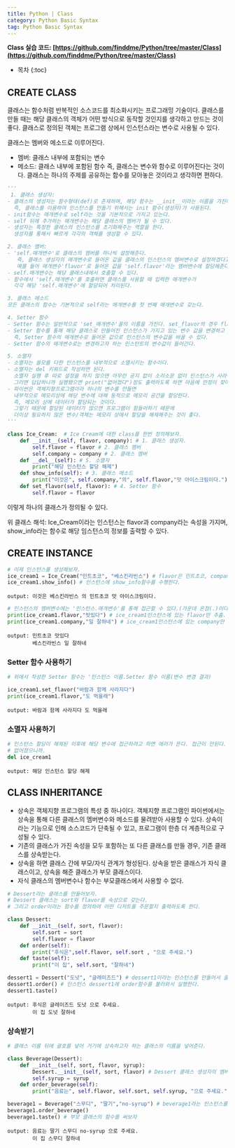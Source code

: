 ```yaml
---
title: Python | Class
category: Python Basic Syntax
tag: Python Basic Syntax
---
```


**Class 실습 코드: [https://github.com/finddme/Python/tree/master/Class](https://github.com/finddme/Python/tree/master/Class)**










* 목차
{:toc}














## CREATE CLASS

클래스는 함수처럼 반복적인 소스코드를 최소화시키는 프로그래밍 기술이다.
클래스를 만들 때는 해당 클래스의 객체가 어떤 방식으로 동작할 것인지를 생각하고 만드는 것이 좋다.
클래스로 정의된 객체는 프로그램 상에서 인스턴스라는 변수로 사용될 수 있다.

클래스는 멤버와 메소드로 이루어진다.
- 멤버: 클래스 내부에 포함되는 변수
- 메소드: 클래스 내부에 포함된 함수
즉, 클래스는 변수와 함수로 이루어진다는 것이다.
클래스는 하나의 주제를 공유하는 함수를 모아놓은 것이라고 생각하면 편하다.

```python
'''
 1. 클래스 생성자:
- 클래스의 생성자는 함수형태(def)로 존재하며, 해당 함수는 __init__이라는 이름을 가진다.
  즉, 클래스를 이용하여 인스턴스를 만들기 위해서는 init 함수(생성자)가 사용된다.
- init함수는 매개변수로 self라는 것을 기본적으로 가지고 있는다.
- self 뒤에 추가하는 매개변수는 해당 클래스의 멤버가 될 수 있다.
- 생성자는 특정한 클래스의 인스턴스를 초기화해주는 역할을 한다.  
  생성자를 통해서 빠르게 각각의 객체를 생성할 수 있다.

2. 클래스 맴버:
- 'self.매개변수'로 클래스의 멤버를 하나씩 설정해준다.
   즉, 클래스 생성자의 매개변수로 들어온 값을 클래스의 인스턴스의 멤버변수로 설정하겠다고 하는 것이다.
   예를 들어 매개변수'flavor'로 들어온 값을 'self.flavor'라는 멤버변수에 할당해준다
- self.매개변수는 해당 클래스내에서 호출할 수 있다. 
- 함수에서 'self.매개변수'를 호출하면 클래스를 사용할 때 입력한 매개변수가 
  각각 해당 'self.매개변수'에 할당되어 처리된다.

3. 클래스 메소드
모든 클래스의 함수는 기본적으로 self라는 매개변수를 첫 번째 매개변수로 갖는다.

4. Setter 함수
- Setter 함수는 일반적으로 'set_매개변수'꼴의 이름을 가진다. set_flavor의 경우 flavor를 바꾸는 setter 메소드이다.
- Setter 함수를 통해 해당 클래스로 만들어진 인스턴스가 가지고 있는 변수 값을 변경하고 싶을 때 사용된다.
  즉, Setter 함수의 매개변수로 들어온 값으로 인스턴스의 변수값을 바꿀 수 있다.
- Setter 함수의 매개변수로는 변경하고자 하는 인스턴트의 변수값이 들어간다.

5. 소멸자
- 소멸자는 쓸모를 다한 인스턴스를 내부적으로 소멸시키는 함수이다.
- 소멸자는 del 키워드로 작성하면 된다.
  소멸자 실행 후 따로 설정을 하지 않으면 아무런 공지 없이 소리소문 없이 인스턴스가 사라진다.
  그러면 답답하니까 실행됐으면 print("없어졌다")정도 출력하도록 하면 마음에 안정이 찾아온다.
- 파이썬은 객체지향프로그램이라 하나의 변수를 만들면 
  내부적으로 메모리상에 해당 변수에 대해 동적으로 메모리 공간을 할당한다.
  즉, 메모리 상에 데이터가 할당되는 것이다.
  그렇기 때문에 할당된 데이터가 많으면 프로그램이 힘들어하기 때문에 
  더이상 필요하지 않은 변수/객체는 메모리 상에서 할당을 해제해주는 것이 좋다.
'''

class Ice_Cream:  # Ice Cream에 대한 class를 한번 정의해보자.
    def __init__(self, flavor, company): # 1. 클래스 생성자.
        self.flavor = flavor # 2. 클래스 멤버
        self.company = company # 2. 클래스 멤버
    def __del__(self): # 5. 소멸자
        print("해당 인스턴스 할당 해제")
    def show_info(self): # 3. 클래스 메소드
        print("이것은", self.company,"의", self.flavor,"맛 아이스크림이다.")
    def set_flavor(self, flavor): # 4. Setter 함수
        self.flavor = flavor
```
이렇게 하나의 클래스가 정의될 수 있다.

위 클래스 해석: Ice_Cream이라는 인스턴스는 flavor과 company라는 속성을 가지며, show_info라는 함수로 해당 임스턴스의 정보를 출력할 수 있다.


## CREATE INSTANCE

```python
# 이제 인스턴스를 생성해보자.
ice_cream1 = Ice_Cream("민트초코", "베스킨라빈스") # flavor은 민트초코, company는 베스킨라빈스인 Ice_Cream인스턴스를 만들었다.
ice_cream1.show_info() # 인스턴스에 show_info함수를 수행한다.
```
    output: 이것은 베스킨라빈스 의 민트초코 맛 아이스크림이다.
   
```python
# 인스턴스의 멤버변수에는 '인스턴스.매개변수'를 통해 접근할 수 있다.(가운데 온점(.)이다.)
print(ice_cream1.flavor,"맛있다") # ice_cream1인스턴스에 있는 flavor만 추출.
print(ice_cream1.company,"일 잘하네") # ice_cream1인스턴스에 있는 company만 추출.
```
    output: 민트초코 맛있다
            베스킨라빈스 일 잘하네

### Setter 함수 사용하기

```python
# 위에서 작성한 Setter 함수는 '인스턴스 이름.Setter 함수 이름(변수 변경 결과)

ice_cream1.set_flavor("바람과 함께 사라지다")
print(ice_cream1.flavor,"도 먹을래")
```
    output: 바람과 함께 사라지다 도 먹을래


### 소멸자 사용하기

```python
# 인스턴스 할당이 해제된 이후에 해당 변수에 접근하려고 하면 에러가 뜬다. 접근이 안된다.
# 없어졌으니까.
del ice_cream1
```
    output: 해당 인스턴스 할당 해제


## CLASS INHERITANCE 

- 상속은 객체지향 프로그램의 특성 중 하나이다.
  객체지향 프로그램인 파이썬에서는 상속을 통해
  다른 클래스의 멤버변수와 메소드를 물려받아 사용할 수 있다.
  상속이라는 기능으로 인해 소스코드가 단축될 수 있고, 프로그램이 한층 더 계층적으로 구성될 수 있다.
- 기존의 클래스가 가진 속성을 모두 포함하는 또 다른 클래스를 만들 경우, 기존 클래스를 상속받는다.
- 상속을 하면 클래스 간에 부모/자식 관계가 형성된다.
  상속을 받은 클래스가 자식 클래스이고, 상속을 해준 클래스가 부모 클래스이다.
- 자식 클래스의 멤버변수나 함수는 부모클래스에서 사용할 수 없다.

```python
# Dessert라는 클래스를 만들어보자.
# Dessert 클래스는 sort와 flavor를 속성으로 갖는다.
# 그리고 order이라는 함수를 정의하여 어떤 디저트를 주문할지 출력하도록 한다.

class Dessert:
    def __init__(self, sort, flavor):
        self.sort = sort
        self.flavor = flavor
    def order(self):
        print("후식은",self.flavor, self.sort , "으로 주세요.")
    def taste(self):
        print("이 집", self.sort, "잘하네")

dessert1 = Dessert("도넛", "글레이즈드") # dessert1이라는 인스턴스를 만들어서 클래스를 사용한다.
dessert1.order() # 인스턴스 dessert1에 order함수를 불러와서 실행한다.
dessert1.taste()
```
    output: 후식은 글레이즈드 도넛 으로 주세요.
            이 집 도넛 잘하네


### 상속받기

```python
# 클래스 이름 뒤에 괄호를 넣어 거기에 상속하고자 하는 클래스의 이름을 넣어준다.

class Beverage(Dessert):
    def __init__(self, sort, flavor, syrup):
        Dessert.__init__(self, sort, flavor) # Dessert 클래스 생성자의 멤버변수를 받는다.
        self.syrup = syrup
    def order_beverage(self):
        print("음료는", self.flavor, self.sort, self.syrup, "으로 주세요.")

beverage1 = Beverage("스무디", "딸기","no-syrup") # beverage1라는 인스턴스를 만든다.
beverage1.order_beverage()
beverage1.taste() # 부모 클래스의 함수를 써보자
```
    output: 음료는 딸기 스무디 no-syrup 으로 주세요.
            이 집 스무디 잘하네
